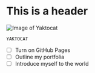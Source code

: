 # This is a header
![Image of Yaktocat](https://octodex.github.com/images/yaktocat.png)
```
YAKTOCAT
```
- [ ] Turn on GitHub Pages
- [ ] Outline my portfolia
- [ ] Introduce myself to the world
